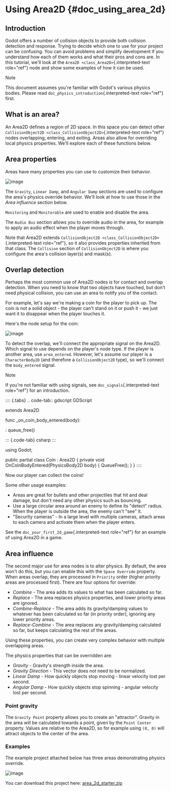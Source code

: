 # Using Area2D {#doc_using_area_2d}

## Introduction

Godot offers a number of collision objects to provide both collision
detection and response. Trying to decide which one to use for your
project can be confusing. You can avoid problems and simplify
development if you understand how each of them works and what their pros
and cons are. In this tutorial, we\'ll look at the
`Area2D <class_Area2D>`{.interpreted-text role="ref"} node and show some
examples of how it can be used.

> [!NOTE]
> This document assumes you\'re familiar with Godot\'s various physics
> bodies. Please read `doc_physics_introduction`{.interpreted-text
> role="ref"} first.

## What is an area?

An Area2D defines a region of 2D space. In this space you can detect
other `CollisionObject2D <class_CollisionObject2D>`{.interpreted-text
role="ref"} nodes overlapping, entering, and exiting. Areas also allow
for overriding local physics properties. We\'ll explore each of these
functions below.

## Area properties

Areas have many properties you can use to customize their behavior.

![image](img/area2d_properties.webp)

The `Gravity`, `Linear Damp`, and `Angular Damp` sections are used to
configure the area\'s physics override behavior. We\'ll look at how to
use those in the *Area influence* section below.

`Monitoring` and `Monitorable` are used to enable and disable the area.

The `Audio Bus` section allows you to override audio in the area, for
example to apply an audio effect when the player moves through.

Note that Area2D extends
`CollisionObject2D <class_CollisionObject2D>`{.interpreted-text
role="ref"}, so it also provides properties inherited from that class.
The `Collision` section of `CollisionObject2D` is where you configure
the area\'s collision layer(s) and mask(s).

## Overlap detection

Perhaps the most common use of Area2D nodes is for contact and overlap
detection. When you need to know that two objects have touched, but
don\'t need physical collision, you can use an area to notify you of the
contact.

For example, let\'s say we\'re making a coin for the player to pick up.
The coin is not a solid object - the player can\'t stand on it or push
it - we just want it to disappear when the player touches it.

Here\'s the node setup for the coin:

![image](img/area2d_coin_nodes.webp)

To detect the overlap, we\'ll connect the appropriate signal on the
Area2D. Which signal to use depends on the player\'s node type. If the
player is another area, use `area_entered`. However, let\'s assume our
player is a `CharacterBody2D` (and therefore a `CollisionObject2D`
type), so we\'ll connect the `body_entered` signal.

> [!NOTE]
> If you\'re not familiar with using signals, see
> `doc_signals`{.interpreted-text role="ref"} for an introduction.

:::: {.tabs}
.. code-tab:: gdscript GDScript

extends Area2D

func \_on_coin_body_entered(body):

:   queue_free()

::: {.code-tab}
csharp
:::

using Godot;

public partial class Coin : Area2D { private void
OnCoinBodyEntered(PhysicsBody2D body) { QueueFree(); } }
::::

Now our player can collect the coins!

Some other usage examples:

- Areas are great for bullets and other projectiles that hit and deal
  damage, but don\'t need any other physics such as bouncing.
- Use a large circular area around an enemy to define its \"detect\"
  radius. When the player is outside the area, the enemy can\'t \"see\"
  it.
- \"Security cameras\" - In a large level with multiple cameras, attach
  areas to each camera and activate them when the player enters.

See the `doc_your_first_2d_game`{.interpreted-text role="ref"} for an
example of using Area2D in a game.

## Area influence

The second major use for area nodes is to alter physics. By default, the
area won\'t do this, but you can enable this with the `Space Override`
property. When areas overlap, they are processed in `Priority` order
(higher priority areas are processed first). There are four options for
override:

- *Combine* - The area adds its values to what has been calculated so
  far.
- *Replace* - The area replaces physics properties, and lower priority
  areas are ignored.
- *Combine-Replace* - The area adds its gravity/damping values to
  whatever has been calculated so far (in priority order), ignoring any
  lower priority areas.
- *Replace-Combine* - The area replaces any gravity/damping calculated
  so far, but keeps calculating the rest of the areas.

Using these properties, you can create very complex behavior with
multiple overlapping areas.

The physics properties that can be overridden are:

- *Gravity* - Gravity\'s strength inside the area.
- *Gravity Direction* - This vector does not need to be normalized.
- *Linear Damp* - How quickly objects stop moving - linear velocity lost
  per second.
- *Angular Damp* - How quickly objects stop spinning - angular velocity
  lost per second.

### Point gravity

The `Gravity Point` property allows you to create an \"attractor\".
Gravity in the area will be calculated towards a point, given by the
`Point Center` property. Values are relative to the Area2D, so for
example using `(0, 0)` will attract objects to the center of the area.

### Examples

The example project attached below has three areas demonstrating physics
override.

![image](img/area2d_override.gif)

You can download this project here:
[area_2d_starter.zip](https://github.com/godotengine/godot-docs-project-starters/releases/download/latest-4.x/area_2d_starter.zip)
